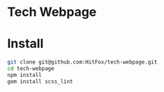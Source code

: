 Tech Webpage
=============

# Install

```bash
git clone git@github.com:HitFox/tech-webpage.git
cd tech-webpage
npm install
gem install scss_lint
```
